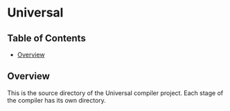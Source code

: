 # Universal

## Table of Contents

 - [Overview](#overview)

## Overview

This is the source directory of the Universal compiler project. Each stage of
the compiler has its own directory.
